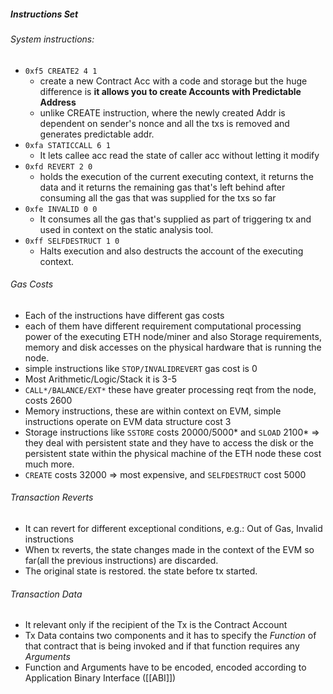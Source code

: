 ##### Instructions Set

###### System instructions:
- `0xf5 CREATE2 4 1`
	- create a new Contract Acc with a code and storage but the huge difference is **it allows you to create Accounts with Predictable Address**
	- unlike CREATE instruction, where the newly created Addr is dependent on sender's nonce and all the txs is removed and generates predictable addr.
- `0xfa STATICCALL 6 1`
	- It lets callee acc read the state of caller acc without letting it modify
- `0xfd REVERT 2 0`
	- holds the execution of the current executing context, it returns the data and it returns the remaining gas that's left behind after consuming all the gas that was supplied for the txs so far
- `0xfe INVALID 0 0`
	- It consumes all the gas that's supplied as part of triggering tx and used in context on the static analysis tool.
- `0xff SELFDESTRUCT 1 0`
	- Halts execution and also destructs the account of the executing context. 


###### Gas Costs
-  Each of the instructions have different gas costs
- each of them have different requirement computational processing power of the executing ETH node/miner and also Storage requirements, memory and disk accesses on the physical hardware that is running the node.
- simple instructions like `STOP/INVALIDREVERT` gas cost is 0
- Most Arithmetic/Logic/Stack it is 3-5
- `CALL*/BALANCE/EXT*` these have greater processing reqt from the node, costs 2600
- Memory instructions, these are within context on EVM, simple instructions operate on EVM data structure cost 3
- Storage instructions like `SSTORE` costs 20000/5000* and `SLOAD` 2100* => they deal with persistent state and they have to access the disk or the persistent state within the physical machine of the ETH node these cost much more.
- `CREATE` costs 32000 => most expensive, and `SELFDESTRUCT` cost 5000
###### Transaction Reverts
- It can revert for different exceptional conditions, e.g.: Out of Gas, Invalid instructions
- When tx reverts, the state changes made in the context of the EVM so far(all the previous instructions) are discarded.
- The original state is restored. the state before tx started.
###### Transaction Data
- It relevant only if the recipient of the Tx is the Contract Account
- Tx Data contains two components and it has to specify the *Function* of that contract that is being invoked and if that function requires any *Arguments*
- Function and Arguments have to be encoded, encoded according to Application Binary Interface ([[ABI]])
